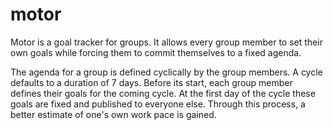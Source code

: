 motor
=====

Motor is a goal tracker for groups. It allows every group member to set their own goals while forcing them to commit themselves to a fixed agenda.

The agenda for a group is defined cyclically by the group members. A cycle defaults to a duration of 7 days. Before its start, each group member defines their goals for the coming cycle. At the first day of the cycle these goals are fixed and published to everyone else. Through this process, a better estimate of one's own work pace is gained.
